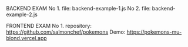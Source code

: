 BACKEND EXAM
No 1. file: backend-example-1.js
No 2. file: backend-example-2.js

FRONTEND EXAM
No 1. repository: https://github.com/salmonchef/pokemons
Demo: https://pokemons-mu-blond.vercel.app

